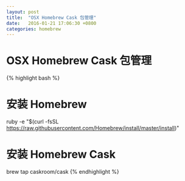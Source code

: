 ```yaml
---
layout: post
title:  "OSX Homebrew Cask 包管理"
date:   2016-01-21 17:06:30 +0800
categories: homebrew
---
```


# OSX Homebrew Cask 包管理

{% highlight bash %}
# 安装 Homebrew
ruby -e "$(curl -fsSL https://raw.githubusercontent.com/Homebrew/install/master/install)"

# 安装 Homebrew Cask
brew tap caskroom/cask
{% endhighlight %}
